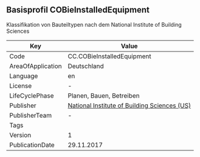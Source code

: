## Basisprofil COBieInstalledEquipment
Klassifikation von Bauteiltypen nach dem National Institute of Building Sciences

Key | Value |
--|--|
Code | CC.COBieInstalledEquipment |  
AreaOfApplication | Deutschland |  
Language | en |  
License | - |  
LifeCyclePhase | Planen, Bauen, Betreiben |  
Publisher | [National Institute of Building Sciences (US)]() |  
PublisherTeam | - |  
Tags |  |  
Version | 1 |  
PublicationDate | 29.11.2017 |  
